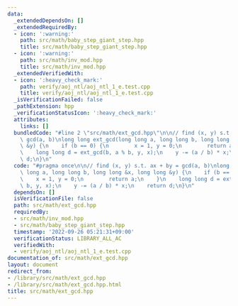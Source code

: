 ```yaml
---
data:
  _extendedDependsOn: []
  _extendedRequiredBy:
  - icon: ':warning:'
    path: src/math/baby_step_giant_step.hpp
    title: src/math/baby_step_giant_step.hpp
  - icon: ':warning:'
    path: src/math/inv_mod.hpp
    title: src/math/inv_mod.hpp
  _extendedVerifiedWith:
  - icon: ':heavy_check_mark:'
    path: verify/aoj_ntl/aoj_ntl_1_e.test.cpp
    title: verify/aoj_ntl/aoj_ntl_1_e.test.cpp
  _isVerificationFailed: false
  _pathExtension: hpp
  _verificationStatusIcon: ':heavy_check_mark:'
  attributes:
    links: []
  bundledCode: "#line 2 \"src/math/ext_gcd.hpp\"\n\n// find (x, y) s.t. ax + by =\
    \ gcd(a, b)\nlong long ext_gcd(long long a, long long b, long long &x, long long\
    \ &y) {\n    if (b == 0) {\n        x = 1, y = 0;\n        return a;\n    }\n\
    \    long long d = ext_gcd(b, a % b, y, x);\n    y -= (a / b) * x;\n    return\
    \ d;\n}\n"
  code: "#pragma once\n\n// find (x, y) s.t. ax + by = gcd(a, b)\nlong long ext_gcd(long\
    \ long a, long long b, long long &x, long long &y) {\n    if (b == 0) {\n    \
    \    x = 1, y = 0;\n        return a;\n    }\n    long long d = ext_gcd(b, a %\
    \ b, y, x);\n    y -= (a / b) * x;\n    return d;\n}\n"
  dependsOn: []
  isVerificationFile: false
  path: src/math/ext_gcd.hpp
  requiredBy:
  - src/math/inv_mod.hpp
  - src/math/baby_step_giant_step.hpp
  timestamp: '2022-09-26 05:21:31+09:00'
  verificationStatus: LIBRARY_ALL_AC
  verifiedWith:
  - verify/aoj_ntl/aoj_ntl_1_e.test.cpp
documentation_of: src/math/ext_gcd.hpp
layout: document
redirect_from:
- /library/src/math/ext_gcd.hpp
- /library/src/math/ext_gcd.hpp.html
title: src/math/ext_gcd.hpp
---
```

